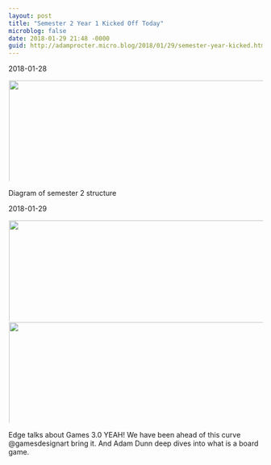 ```yaml
---
layout: post
title: "Semester 2 Year 1 Kicked Off Today"
microblog: false
date: 2018-01-29 21:48 -0000
guid: http://adamprocter.micro.blog/2018/01/29/semester-year-kicked.html
---
```


2018-01-28

<img src="http://discursive.adamprocter.co.uk/uploads/2018/95020fd1f1.jpg" width="600" height="600" style="max-height: 200px; width: auto; padding: 1px;" />

Diagram of semester 2 structure



2018-01-29

<img src="http://discursive.adamprocter.co.uk/uploads/2018/558947071f.jpg" width="600" height="600" style="max-height: 200px; width: auto; padding: 1px;" /><img src="http://discursive.adamprocter.co.uk/uploads/2018/098df588f2.jpg" width="600" height="600" style="max-height: 200px; width: auto; padding: 1px;" />

Edge talks about Games 3.0 YEAH! We have been ahead of this curve @gamesdesignart bring it. And Adam Dunn deep dives into what is a board game. 




